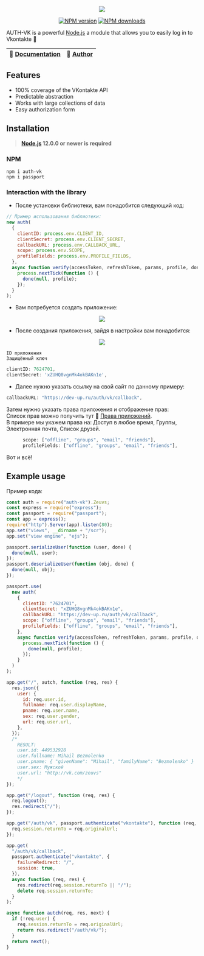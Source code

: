 <p align="center"><img src="https://s3.tproger.ru/uploads/2016/12/vk-java-auth.png"></p>
<p align="center">
<a href="https://www.npmjs.com/package/auth-vk"><img src="https://img.shields.io/npm/v/auth-vk.svg?style=flat-square" alt="NPM version"></a>
<a href="https://www.npmjs.com/package/auth-vk"><img src="https://img.shields.io/npm/dt/auth-vk.svg?style=flat-square" alt="NPM downloads"></a>
</p>

AUTH-VK is a powerful [Node.js](https://nodejs.org) a module that allows you to easily log in to Vkontakte 🚀

| 📖 [Documentation](https://www.npmjs.com/package/auth-vk) | 🤖 [Author](https://vk.com/zeuvs) |
| --------------------------------------------------------- | --------------------------------- |

## Features

- 100% coverage of the VKontakte API
- Predictable abstraction
- Works with large collections of data
- Easy authorization form

## Installation

> **[Node.js](https://nodejs.org/) 12.0.0 or newer is required**

### NPM

```
npm i auth-vk
npm i passport
```

### Interaction with the library

- После установки библиотеки, вам понадобится следующий код:

```js
// Пример использования библиотеки:
new auth(
  {
    clientID: process.env.CLIENT_ID,
    clientSecret: process.env.CLIENT_SECRET,
    callbackURL: process.env.CALLBACK_URL,
    scope: process.env.SCOPE,
    profileFields: process.env.PROFILE_FIELDS,
  },
  async function verify(accessToken, refreshToken, params, profile, done) {
    process.nextTick(function () {
      done(null, profile);
    });
  }
);
```

- Вам потребуется создать приложение:

<p align="center"><img src="https://dev-up.ru/img/start.png"></p>

- После создания приложения, зайдя в настройки вам понадобится:

<p align="center"><img src="https://dev-up.ru/img/next.png"></p>

```
ID приложения
Защищённый ключ
```

```js
clientID: 7624701,
clientSecret: 'xZUHQ8vgnMk4okBAKn1e',
```

- Далее нужно указать ссылку на свой сайт по данному примеру:

```js
callbackURL: "https://dev-up.ru/auth/vk/callback",
```

Затем нужно указать права приложения и отображение прав:<br>
Список прав можно получить тут 📖 [Права приложений](https://vk.com/dev/permissions).<br>
В примере мы укажем права на: Доступ в любое время, Группы, Электронная почта, Список друзей.

```js
      scope: ["offline", "groups", "email", "friends"],
      profileFields: ["offline", "groups", "email", "friends"],
```

Вот и всё!

## Example usage

Пример кода:

```js
const auth = require("auth-vk").Zeuvs;
const express = require("express");
const passport = require("passport");
const app = express();
require("http").Server(app).listen(80);
app.set("views", __dirname + "/scr");
app.set("view engine", "ejs");

passport.serializeUser(function (user, done) {
  done(null, user);
});
passport.deserializeUser(function (obj, done) {
  done(null, obj);
});

passport.use(
  new auth(
    {
      clientID: "7624701",
      clientSecret: "xZUHQ8vgnMk4okBAKn1e",
      callbackURL: "https://dev-up.ru/auth/vk/callback",
      scope: ["offline", "groups", "email", "friends"],
      profileFields: ["offline", "groups", "email", "friends"],
    },
    async function verify(accessToken, refreshToken, params, profile, done) {
      process.nextTick(function () {
        done(null, profile);
      });
    }
  )
);

app.get("/", autch, function (req, res) {
  res.json({
    user: {
      id: req.user.id,
      fullname: req.user.displayName,
      pname: req.user.name,
      sex: req.user.gender,
      url: req.user.url,
    },
  });
  /*
    RESULT:
    user.id: 449532928
    user.fullname: Mihail Bezmolenko
    user.pname: { "givenName": "Mihail", "familyName": "Bezmolenko" }
    user.sex: Мужской
    user.url: "http://vk.com/zeuvs"
    */
});

app.get("/logout", function (req, res) {
  req.logout();
  res.redirect("/");
});

app.get("/auth/vk", passport.authenticate("vkontakte"), function (req, res) {
  req.session.returnTo = req.originalUrl;
});

app.get(
  "/auth/vk/callback",
  passport.authenticate("vkontakte", {
    failureRedirect: "/",
    session: true,
  }),
  async function (req, res) {
    res.redirect(req.session.returnTo || "/");
    delete req.session.returnTo;
  }
);

async function autch(req, res, next) {
  if (!req.user) {
    req.session.returnTo = req.originalUrl;
    return res.redirect("/auth/vk/");
  }
  return next();
}
```
